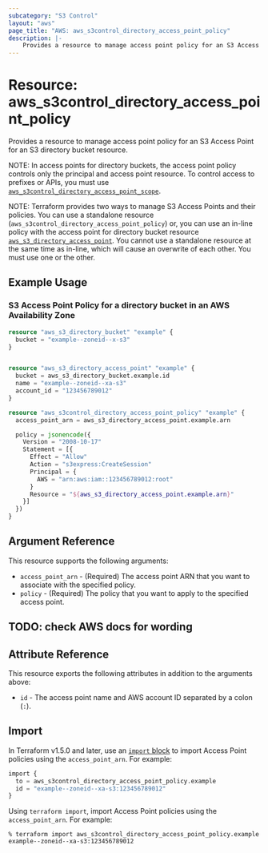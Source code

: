 ```yaml
---
subcategory: "S3 Control"
layout: "aws"
page_title: "AWS: aws_s3control_directory_access_point_policy"
description: |-
    Provides a resource to manage access point policy for an S3 Access Point for an S3 directory bucket resource.
---
```


# Resource: aws_s3control_directory_access_point_policy

Provides a resource to manage access point policy for an S3 Access Point for an S3 directory bucket resource.

NOTE: In access points for directory buckets, the access point policy controls only the principal and access point resource. To control access to prefixes or APIs, you must use [`aws_s3control_directory_access_point_scope`](aws_s3control_directory_access_point_scope.html).

NOTE: Terraform provides two ways to manage S3 Access Points and their policies. You can use a standalone resource (`aws_s3control_directory_access_point_policy`) or, you can use an in-line policy with the access point for directory bucket resource [`aws_s3_directory_access_point`](aws_s3_directory_access_point.html). You cannot use a standalone resource at the same time as in-line, which will cause an overwrite of each other. You must use one or the other.

## Example Usage

### S3 Access Point Policy for a directory bucket in an AWS Availability Zone

```terraform
resource "aws_s3_directory_bucket" "example" {
  bucket = "example--zoneid--x-s3"
}


resource "aws_s3_directory_access_point" "example" {
  bucket = aws_s3_directory_bucket.example.id
  name = "example--zoneid--xa-s3"
  account_id = "123456789012"
}

resource "aws_s3control_directory_access_point_policy" "example" {
  access_point_arn = aws_s3_directory_access_point.example.arn

  policy = jsonencode({
    Version = "2008-10-17"
    Statement = [{
      Effect = "Allow"
      Action = "s3express:CreateSession"
      Principal = {
        AWS = "arn:aws:iam::123456789012:root"
      }
      Resource = "${aws_s3_directory_access_point.example.arn}"
    }]
  })
}
```

## Argument Reference

This resource supports the following arguments:

* `access_point_arn` - (Required) The access point ARN that you want to associate with the specified policy.
* `policy` - (Required) The policy that you want to apply to the specified access point.
## TODO: check AWS docs for wording

## Attribute Reference

This resource exports the following attributes in addition to the arguments above:
* `id` - The access point name and AWS account ID separated by a colon (`:`).

## Import

In Terraform v1.5.0 and later, use an [`import` block](https://developer.hashicorp.com/terraform/language/import) to import Access Point policies using the `access_point_arn`. For example:

```terraform
import {
  to = aws_s3control_directory_access_point_policy.example
  id = "example--zoneid--xa-s3:123456789012"
}
```

Using `terraform import`, import Access Point policies using the `access_point_arn`. For example:

```console
% terraform import aws_s3control_directory_access_point_policy.example example--zoneid--xa-s3:123456789012
```